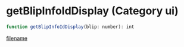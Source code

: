 # getBlipInfoIdDisplay (Category ui)

```js
function getBlipInfoIdDisplay(blip: number): int
```

[filename](getBlipInfoIdDisplay_m.md ':include')